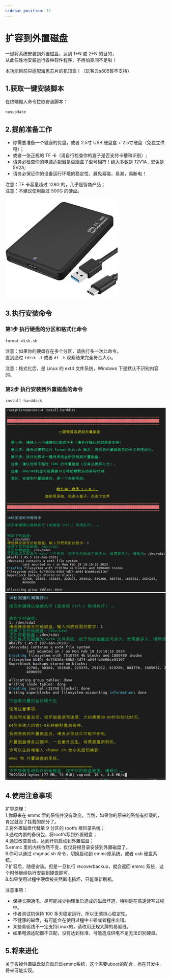 ```yaml
---
sidebar_position: 11
---
```


# 扩容到外置磁盘

一键将系统安装到外置磁盘，达到 1+N 或 2+N 的目的，  
从此任性地安装运行各种软件程序，不再怕空间不足啦！  

本功能目前只适配海思芯片的机顶盒！（玩客云s805暂不支持）  

## 1.获取一键安装脚本

在终端输入命令拉取安装脚本：

```bash
nasupdate
```


## 2.提前准备工作

- 你需要准备一个健康的优盘，或者 2.5寸 USB 硬盘盒 + 2.5寸硬盘（免独立供电）；  
- 或者一张正规的 TF 卡（请自行检查你的盒子是否支持卡槽和识别）;  
- 请务必检查你的电源适配器是否跟盒子型号相符！绝大多数是 12V1A , 恩兔是 5V2A;  
- 请务必保证你的设备运行环境的稳定性，避免易碰，易潮，易断电！

注意：TF 卡容量超过 128G 的，几乎是智商产品；  
注意：不建议使用超过 500G 的硬盘。  

![](./img/harddisk.jpg) 


## 3.执行安装命令

### 第1步 执行硬盘的分区和格式化命令

```
format-disk.sh
```
注意：如果你的硬盘存在多个分区，请执行多一次此命令。  
直到通过 `fdisk -l` 或者 `df -h` 观察结果完全符合大小。  

注意：格式化后，是 Linux 的 ext4 文件系统，Windows 下是默认不识别内容的。  


### 第2步 执行安装到外置磁盘的命令

```bash
install-harddisk
```

![](./img/harddisk1.png)   
![](./img/harddisk2.png)   


## 4.使用注意事项

扩容原理：  
1.你原来在 emmc 里的系统并没有改变。当然，如果你的原来的系统有挂载的，肯定就没了挂载的部分了。  
2.将外置磁盘代替第 9 分区的 rootfs 根目录系统；  
3.通过内置的备份包，将rootfs写到外置磁盘；  
4.通过改变启动，达到开机启动到外置磁盘；  
5.emmc 里的内核依然不变，仅仅将根目录安装到外置磁盘了。  
6.你可以通过 chgmac.sh 命令，切换启动到 emmc原系统，或者 usb 硬盘系统。  
7.扩容后，随便安装。但是一旦执行 recoverbackup，就会返回 emmc 系统，这个时候继续执行安装到硬盘即可。  
8.如果使用过程中硬盘被突然断电损坏，只能重新刷机。  

注意事项：  
- 保持长期通电，尽可能减少物理重启造成的磁盘坏道，特别是在高速读写过程中。  
- 作者测试机保持 100 多天稳定运行。所以无须担心稳定性。  
- 不健康的磁盘，有可能会在使用过程中卡顿或者程序出错。  
- 某些易驱线不一定支持Linux的，请改用正规大牌的易驱线。  
- 如果电源适配器不匹配，没有达到标准，可能造成供电不足无法识别硬盘。  


## 5.将来进化

关于拔掉外置磁盘就自动启动emmc系统，这个需要uboot的配合，尚在开发中。将来可能实现。
